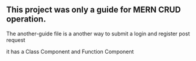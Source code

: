 ## This project was only a guide for MERN CRUD operation.

The another-guide file is a another way to submit a login and register post request

it has a Class Component and Function Component
